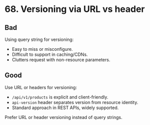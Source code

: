 # 68. Versioning via URL vs header

## Bad
Using query string for versioning:
- Easy to miss or misconfigure.
- Difficult to support in caching/CDNs.
- Clutters request with non-resource parameters.

## Good
Use URL or headers for versioning:
- `/api/v1/products` is explicit and client-friendly.
- `api-version` header separates version from resource identity.
- Standard approach in REST APIs, widely supported.

Prefer URL or header versioning instead of query strings.
